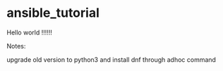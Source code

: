 # ansible_tutorial
Hello world !!!!!!


Notes: 

upgrade old version to python3 and install dnf through adhoc command 
